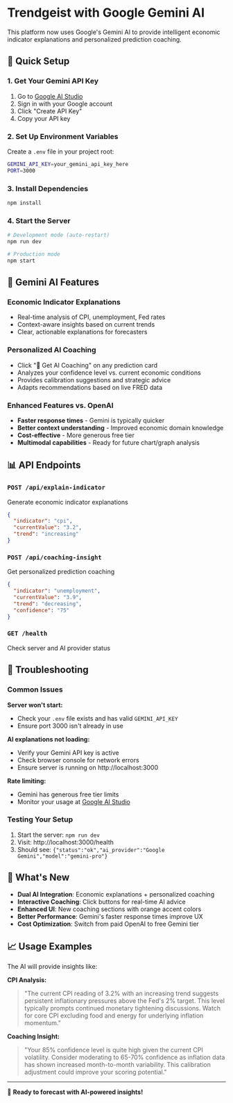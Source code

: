 # Trendgeist with Google Gemini AI

This platform now uses Google's Gemini AI to provide intelligent economic indicator explanations and personalized prediction coaching.

## 🚀 Quick Setup

### 1. Get Your Gemini API Key

1. Go to [Google AI Studio](https://makersuite.google.com/app/apikey)
2. Sign in with your Google account
3. Click "Create API Key"
4. Copy your API key

### 2. Set Up Environment Variables

Create a `.env` file in your project root:

```bash
GEMINI_API_KEY=your_gemini_api_key_here
PORT=3000
```

### 3. Install Dependencies

```bash
npm install
```

### 4. Start the Server

```bash
# Development mode (auto-restart)
npm run dev

# Production mode
npm start
```

## 🤖 Gemini AI Features

### Economic Indicator Explanations
- Real-time analysis of CPI, unemployment, Fed rates
- Context-aware insights based on current trends
- Clear, actionable explanations for forecasters

### Personalized AI Coaching
- Click "🎯 Get AI Coaching" on any prediction card
- Analyzes your confidence level vs. current economic conditions
- Provides calibration suggestions and strategic advice
- Adapts recommendations based on live FRED data

### Enhanced Features vs. OpenAI
- **Faster response times** - Gemini is typically quicker
- **Better context understanding** - Improved economic domain knowledge
- **Cost-effective** - More generous free tier
- **Multimodal capabilities** - Ready for future chart/graph analysis

## 📊 API Endpoints

### `POST /api/explain-indicator`
Generate economic indicator explanations

```json
{
  "indicator": "cpi",
  "currentValue": "3.2",
  "trend": "increasing"
}
```

### `POST /api/coaching-insight`
Get personalized prediction coaching

```json
{
  "indicator": "unemployment",
  "currentValue": "3.9",
  "trend": "decreasing", 
  "confidence": "75"
}
```

### `GET /health`
Check server and AI provider status

## 🔧 Troubleshooting

### Common Issues

**Server won't start:**
- Check your `.env` file exists and has valid `GEMINI_API_KEY`
- Ensure port 3000 isn't already in use

**AI explanations not loading:**
- Verify your Gemini API key is active
- Check browser console for network errors
- Ensure server is running on http://localhost:3000

**Rate limiting:**
- Gemini has generous free tier limits
- Monitor your usage at [Google AI Studio](https://makersuite.google.com/)

### Testing Your Setup

1. Start the server: `npm run dev`
2. Visit: http://localhost:3000/health
3. Should see: `{"status":"ok","ai_provider":"Google Gemini","model":"gemini-pro"}`

## 🌟 What's New

- **Dual AI Integration**: Economic explanations + personalized coaching
- **Interactive Coaching**: Click buttons for real-time AI advice
- **Enhanced UI**: New coaching sections with orange accent colors
- **Better Performance**: Gemini's faster response times improve UX
- **Cost Optimization**: Switch from paid OpenAI to free Gemini tier

## 📈 Usage Examples

The AI will provide insights like:

**CPI Analysis:**
> "The current CPI reading of 3.2% with an increasing trend suggests persistent inflationary pressures above the Fed's 2% target. This level typically prompts continued monetary tightening discussions. Watch for core CPI excluding food and energy for underlying inflation momentum."

**Coaching Insight:**
> "Your 85% confidence level is quite high given the current CPI volatility. Consider moderating to 65-70% confidence as inflation data has shown increased month-to-month variability. This calibration adjustment could improve your scoring potential."

---

🚀 **Ready to forecast with AI-powered insights!** 